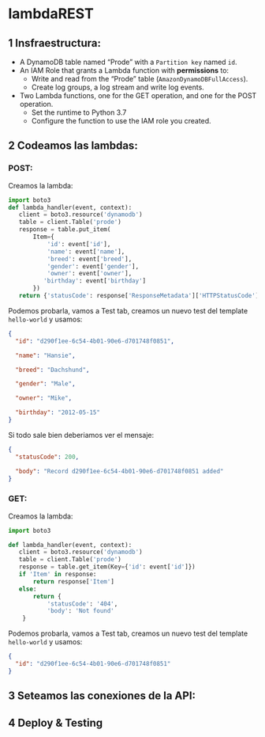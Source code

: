 # lambdaREST

## 1 Insfraestructura:

- A DynamoDB table named “Prode” with a `Partition key` named `id`.
- An IAM Role that grants a Lambda function with **permissions** to:
  - Write and read from the “Prode” table (`AmazonDynamoDBFullAccess`).
  - Create log groups, a log stream and write log events.
- Two Lambda functions, one for the GET operation, and one for the POST operation.
  - Set the runtime to Python 3.7
  - Configure the function to use the IAM role you created.
  
## 2 Codeamos las lambdas:

### POST:

Creamos la lambda:

```python
import boto3
def lambda_handler(event, context):
   client = boto3.resource('dynamodb')
   table = client.Table('prode')
   response = table.put_item(
       Item={
           'id': event['id'],
           'name': event['name'],
           'breed': event['breed'],
           'gender': event['gender'],
           'owner': event['owner'],
          'birthday': event['birthday']
       })
   return {'statusCode': response['ResponseMetadata']['HTTPStatusCode'], 'body': 'Record ' + event['id'] + ' added'}
```

Podemos probarla, vamos a  Test tab, creamos un nuevo test del template `hello-world` y usamos:

```json
{
  "id": "d290f1ee-6c54-4b01-90e6-d701748f0851",

  "name": "Hansie",

  "breed": "Dachshund",

  "gender": "Male",

  "owner": "Mike",

  "birthday": "2012-05-15"
}
```
Si todo sale  bien deberiamos ver el mensaje:

```json
{
  "statusCode": 200,

  "body": "Record d290f1ee-6c54-4b01-90e6-d701748f0851 added"
}
```
### GET:

Creamos la lambda:

```python
import boto3

def lambda_handler(event, context):
   client = boto3.resource('dynamodb')
   table = client.Table('prode')
   response = table.get_item(Key={'id': event['id']})
   if 'Item' in response:
       return response['Item']
   else:
       return {
           'statusCode': '404',
           'body': 'Not found'
    }
```
Podemos probarla, vamos a  Test tab, creamos un nuevo test del template `hello-world` y usamos:
```json
{
  "id": "d290f1ee-6c54-4b01-90e6-d701748f0851"
}
```
## 3 Seteamos las conexiones de la API:

## 4 Deploy & Testing

  
